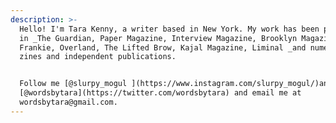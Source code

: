 ```yaml
---
description: >-
  Hello! I'm Tara Kenny, a writer based in New York. My work has been published
  in _The Guardian, Paper Magazine, Interview Magazine, Brooklyn Magazine,
  Frankie, Overland, The Lifted Brow, Kajal Magazine, Liminal _and numerous
  zines and independent publications. 


  Follow me [@slurpy_mogul ](https://www.instagram.com/slurpy_mogul/)and
  [@wordsbytara](https://twitter.com/wordsbytara) and email me at
  wordsbytara@gmail.com.
---
```



